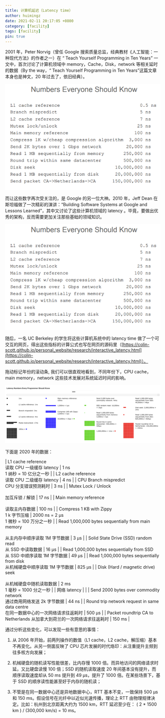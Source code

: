 ```yaml
---
title: 计算机延迟（Latency time）
author: huimingz
date: 2021-02-11 20:17:05 +0800
category: [facility]
tags: [facility]
pin: true
---
```


2001 年，Peter Norvig（曾任 Google 搜索质量总监，经典教材《人工智能：一种现代方法》的作者之一）在 “ Teach Yourself Programming in Ten Years” 一文中，首次讨论了计算机领域中 memory，Cache，Disk，network 等相关延时的数据（By the way，“ Teach Yourself Programming in Ten Years”这篇文章本身也是神文，20 年过去了，依旧经典）。

![](/assets/img/posts/Xnip2021-02-11_20-36-36.png)

而让这些数字再次受关注的，是 Google 的另一位大神。2010 年，Jeff  Dean 在斯坦福做了一次精彩的演讲：“Building Software Systems at Google and Lessons Learned”，其中又讨论了这些计算机领域的 latency 。毕竟，要做出优秀的架构，反而需要更加关注那些基础的领域知识。

![](/assets/img/posts/Xnip2021-02-11_20-36-36.png)

随后，一名 UC Berkeley 的学生将这些计算机系统中的 latency time 做了一个可交互的网页，得出这些指标的计算公式也写在网页的源码里（[https://colin-scott.github.io/personal_website/research/interactive_latency.html](https://colin-scott.github.io/personal_website/research/interactive_latency.html)）。

拖动标记年份的滚动条,  我们可以很直观地看到，不同年份下，CPU cache，main memory，network 这些技术发展对系统延迟时间的影响。

![Xnip2021-02-12_13-12-11](/assets/img/posts/Xnip2021-02-12_13-12-11.png)

下面是 2020 年的数据：

| L1 cache reference<br>读取 CPU 一级缓存 latency                                            	| 1 ns<br>1 纳秒 = 10 亿分之一秒            	|
| L2 cache reference<br>读取 CPU 二级缓存 latency                                            	| 4 ns                                      	|
| CPU Branch mispredict<br>CPU 分支错误预测耗时                                              	| 3 ns                                      	|
| Mutex Lock / Unlock<br><br>加互斥锁 / 解锁                                                 	| 17 ns                                     	|
| Main memory reference<br><br>读取主内存数据                                                	| 100 ns                                    	|
| Compress 1 KB with Zippy<br>1 k 字节压缩                                                   	| 2000 ns = 2 μs<br>1 微秒 = 100 万分之一秒 	|
| Read 1,000,000 bytes sequentially from main memory<br><br>从主内存中顺序读取 1M 字节数据   	| 3 μs                                      	|
| Solid State Drive (SSD) random read<br> 从 SSD 中读取数据                                  	| 16 μs                                     	|
| Read 1,000,000 bytes sequentially from SSD<br>从 SSD 中顺序读取 1M 字节数据                	| 49 μs                                     	|
| Read 1,000,000 bytes sequentially from disk<br>从机械硬盘中顺序读取 1M 字节数据            	| 825 μs                                    	|
| Disk (Hard / magnetic drive) seek<br><br>从机械硬盘中随机读取数据                          	| 2 ms<br>1 毫秒 = 1000 分之一秒            	|
| 网络 latency                                                                               	|                                           	|
| Send 2000 bytes over commodity <br>network<br>通过商用网络发送 2k 字节数据                 	| 44 ns                                     	|
| Round trip network request in same <br>data centre<br>在同一数据中心的一次网络请求往返耗时 	| 500 μs                                    	|
| Packet roundtrip CA to Netherlands 从加拿大到荷兰的一次网络请求往返耗时                    	| 150 ms                                    	|

通过分析这些变化，可以发现一些有意思的事情：

1.  从 2006 年开始，前两列操作的数值（L1 cache，L2 cache，解压缩）基本不再变化。从另一侧面反映了 CPU 芯片发展的时代烙印：从注重提升主频到往多核方向发展；

2.  机械硬盘的随机读写性能很差，比内存慢 1000 倍。而异地访问的网络请求时延，又比硬盘读慢 100 倍；SSD 的随机读取速度 20 年间基本没有提升，而顺序读取速度却从 50 ms 提升到 49 μs，提升了 1000 倍。在某些场景下，基于 SSD 的顺序读性能甚至好于内存的随机读；

3.  不管是在同一数据中心还是异地数据中心，RTT 基本不变，一致保持 500 μs 和 150 ms。假设信号在光纤中以近似光速传播，理论上 RTT 由物理规律决定。比如：杭州到北京距离大约为 1500 km，RTT 延迟至少在： ( 2 * 1500 km ) / (300,000 km/s) = 10 ms。

